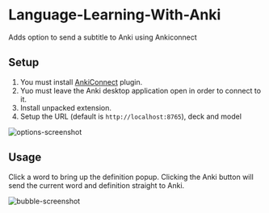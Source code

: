 # Language-Learning-With-Anki

Adds option to send a subtitle to Anki using Ankiconnect

## Setup

1) You must install [AnkiConnect](https://ankiweb.net/shared/info/2055492159) plugin.
2) Yuo must leave the Anki desktop application open in order to connect to it.
3) Install unpacked extension.
4) Setup the URL (default is `http://localhost:8765`), deck and model

![options-screenshot](https://raw.github.com/clearlykyle/Language-Learning-With-Anki/master/settings.png)

## Usage

Click a word to bring up the definition popup. 
Clicking the Anki button will send the current word and definition straight to Anki. 

![bubble-screenshot](https://raw.github.com/clearlykyle/Language-Learning-With-Anki/master/popup.png)